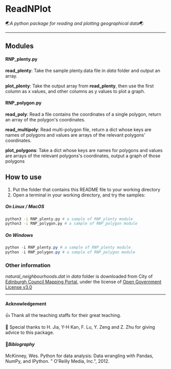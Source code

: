 # ReadNPlot

🌏*A python package for reading and plotting geographical data*🌏

------------------------------------------------------------

## Modules

#### RNP_plenty.py

**read_plenty**: Take the sample plenty.data file in *data* folder and output an array.

**plot_plenty**: Take the output array from **read_plenty**, then use the first column as x values, and other columns as y values to plot a graph.

#### RNP_polygon.py

**read_poly**: Read a file contains the coordinates of a single polygon, return an array of the polygon's coordinates.

**read_multipoly**: Read multi-polygon file, return a dict whose keys are names of polygons and values are arrays of the relevant polygons' coordinates.

**plot_polygons**: Take a dict whose keys are names for polygons and values are arrays of the relevant polygons's coordinates, output a graph of those polygons

## How to use

1. Put the folder that contains this README file to your working directory
2. Open a terminal in your working directory, and try the samples:

##### On Linux / MacOS

```bash
python3 -i RNP_plenty.py # a sample of RNP_plenty module
python3 -i RNP_polygon.py # a sample of RNP_polygon module
```

##### On Windows

```powershell
python -i RNP_plenty.py # a sample of RNP_plenty module
python -i RNP_polygon.py # a sample of RNP_polygon module
```

### Other information

*natural_neighbourhoods.dat* in *data* folder is downloaded from City of [Edinburgh Council Mapping Portal](http://data.edinburghcouncilmaps.info/), under the license of [Open Government License v3.0](http://www.nationalarchives.gov.uk/doc/open-government-licence/version/3/)

--------------------------------------------------

#### Acknowledgement

👍 Thank all the teaching staffs for their great teaching.

🙏 Special thanks to H. Jia, Y-H Kan, F. Lu, Y. Zeng and Z. Zhu for giving advice to this package.

#### 📕*Biblography*

McKinney, Wes. Python for data analysis: Data wrangling with Pandas, NumPy, and IPython. " O'Reilly Media, Inc.", 2012.
